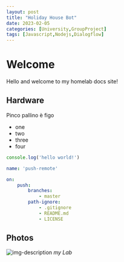 ```yaml
---
layout: post
title: "Holiday House Bot"
date: 2023-02-05
categories: [University,GroupProject]
tags: [Javascript,Nodejs,Dialogflow]
---
```


# Welcome
Hello and welcome to my homelab docs site!

## Hardware

Pinco pallino è figo

* one
* two
* three
* four

```javascript
console.log('hello world!')
```

```yml
name: 'push-remote'

on:
    push:
        branches:
            - master
        path-ignore:
            - .gitignore
            - README.md
            - LICENSE
```

## Photos
![img-description](https://static.vecteezy.com/system/resources/previews/019/896/008/original/male-user-avatar-icon-in-flat-design-style-person-signs-illustration-png.png)
_my Lab_